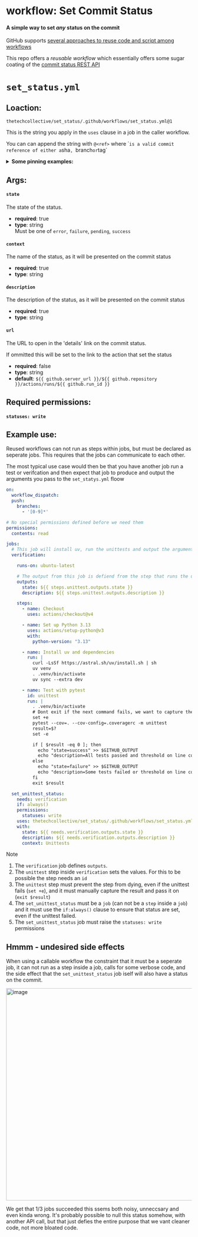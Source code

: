 # workflow: Set Commit Status

####  A simple way to set _any_ status on the commit

GitHub supports [several approaches to reuse code and script among workflows](https://github.com/orgs/thetechcollective/discussions/43)

This repo offers a _reusable workflow_ which essentially offers some sugar coating of the [commit status REST API](https://docs.github.com/en/rest/commits/statuses?apiVersion=2022-11-28#create-a-commit-status)

# `set_status.yml`

## Loaction:
`thetechcollective/set_status/.github/workflows/set_status.yml@1`

This is the string you apply in the `uses` clause in a job in the caller workflow.

You can can append the string with `@<ref>` where ´<ref>` is a valid commit reference of either a `sha`, `branch` or `tag`

<details><summary><b>Some pinning examples:</b></summary>

**Branches**:<br/>
`thetechcollective/set_status/.github/workflows/set_status.yml@main` 
`thetechcollective/set_status/.github/workflows/set_status.yml@dev_set_status`

**tags**<br/>
`thetechcollective/set_status/.github/workflows/set_status.yml@1`
`thetechcollective/set_status/.github/workflows/set_status.yml@1.0.23rc`

**shas**<br/>
`thetechcollective/set_status/.github/workflows/set_status.yml@b63bce3`
`thetechcollective/set_status/.github/workflows/set_status.yml@ef383c3b0f7ea7ccd4699a012cd1b7de371b367f`
</details>

## Args:

#### `state`
The state of the status. 

- **required**: true
- **type**: string<br/>
  Must be one of `error`, `failure`, `pending`, `success`<br/>

#### `context`
The name of the status, as it will be presented on the commit status

- **required**: true
- **type**: string

#### `description`
The description of the status, as it will be presented on the commit status

- **required**: true
- **type**: string

#### `url`
The URL to open in the 'details' link on the commit status.

If ommitted this will be set to the link to the action that set the status
 
- **required**: false
- **type**: string
- **default**: `${{ github.server_url }}/${{ github.repository }}/actions/runs/${{ github.run_id }}`

## Required permissions:

####  `statuses: write`

## Example use:

Reused workflows can not run as steps within jobs, but must be declared as seperate jobs. This requires that the jobs can communicate to each other.

The most typical use case would then be that you have another job run a test or verifcation and then expect that job to produce and output the arguments you pass to the `set_statys.yml` floow

```yml
on:
  workflow_dispatch:
  push:
    branches: 
      - '[0-9]*'

# No special permissions defined before we need them
permissions:
  contents: read

jobs:
  # This job will install uv, run the unittests and output the arguments we need to set the status
  verification:

    runs-on: ubuntu-latest

    # The output from this job is defiend from the step that runs the unittest
    outputs:
      state: ${{ steps.unittest.outputs.state }}
      description: ${{ steps.unittest.outputs.description }}

    steps:
      - name: Checkout
        uses: actions/checkout@v4

      - name: Set up Python 3.13
        uses: actions/setup-python@v3
        with:
          python-version: "3.13"

      - name: Install uv and dependencies
        run: |
          curl -LsSf https://astral.sh/uv/install.sh | sh
          uv venv
          . .venv/bin/activate
          uv sync --extra dev

      - name: Test with pytest
        id: unittest
        run: |
          . .venv/bin/activate 
          # Dont exit if the next command fails, we want to capture the exit code
          set +e
          pytest --cov=. --cov-config=.coveragerc -m unittest
          result=$?
          set -e

          if [ $result -eq 0 ]; then
            echo "state=success" >> $GITHUB_OUTPUT
            echo "description=All tests passed and threshold on line covearage reached" >> $GITHUB_OUTPUT
          else
            echo "state=failure" >> $GITHUB_OUTPUT
            echo "description=Some tests failed or threshold on line covearage not reached" >> $GITHUB_OUTPUT
          fi
          exit $result

  set_unittest_status:
    needs: verification
    if: always()
    permissions:
      statuses: write
    uses: thetechcollective/set_status/.github/workflows/set_status.yml@main
    with:      
      state: ${{ needs.verification.outputs.state }}
      description: ${{ needs.verification.outputs.description }}
      context: Unittests
```

>[!NOTE]
> 1. The `verification` job defines `outputs`.
> 2. The `unittest` step inside `verification` sets the values. For this to be possible the step needs an `id`
> 3. The `unittest` step must prevent the step from dying, even if the unittest fails (`set +e`), and it must manually capture the result and pass it on (`exit $result`)
> 4. The `set_unittest_status` must be a `job` (can not be a `step` inside a `job`) and it must use the `if:always()` clause to ensure that status are set, even if the unittest failed.
> 5. The `set_unittest_status` job must raise the `statuses: write` permissions

## Hmmm - undesired side effects
When using a callable workflow the constraint that it must be a seperate job, it can not run as a step inside a job, calls for some verbose code, and the side effect that the `set_unittest_status` job iself will also have a status on the commit.

<img width="576" alt="image" src="https://github.com/user-attachments/assets/289bd5be-935b-429a-9a8f-21109d9d8f4d" />

We get that 1/3 jobs succeeded this ssems both noisy, unneccsary and even kinda wrong. It's probably possible to null this status somehow, with another API call, but that just defies the entire purpose that we vant cleaner code, not more bloated code.
